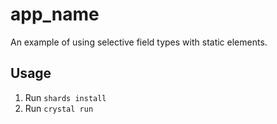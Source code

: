 # app_name

An example of using selective field types with static elements.

## Usage

1. Run `shards install`
2. Run `crystal run`
